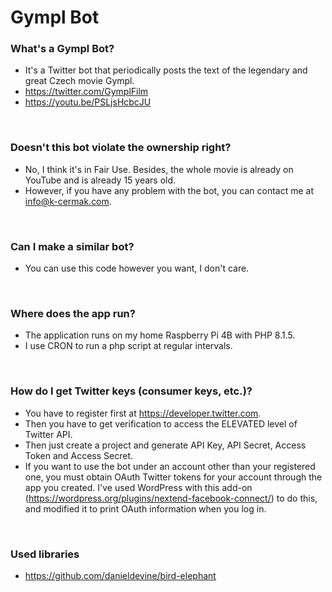 # Gympl Bot

### What's a Gympl Bot?
- It's a Twitter bot that periodically posts the text of the legendary and great Czech movie Gympl.
- https://twitter.com/GymplFilm
- https://youtu.be/PSLjsHcbcJU

<br/>

### Doesn't this bot violate the ownership right?
- No, I think it's in Fair Use. Besides, the whole movie is already on YouTube and is already 15 years old.
- However, if you have any problem with the bot, you can contact me at info@k-cermak.com.

<br/>

### Can I make a similar bot?
- You can use this code however you want, I don't care.

<br/>

### Where does the app run?
- The application runs on my home Raspberry Pi 4B with PHP 8.1.5.
- I use CRON to run a php script at regular intervals.

<br/>

### How do I get Twitter keys (consumer keys, etc.)?
- You have to register first at https://developer.twitter.com.
- Then you have to get verification to access the ELEVATED level of Twitter API.
- Then just create a project and generate API Key, API Secret, Access Token and Access Secret.
- If you want to use the bot under an account other than your registered one, you must obtain OAuth Twitter tokens for your account through the app you created. I've used WordPress with this add-on (https://wordpress.org/plugins/nextend-facebook-connect/) to do this, and modified it to print OAuth information when you log in.

<br/>

### Used libraries
- https://github.com/danieldevine/bird-elephant